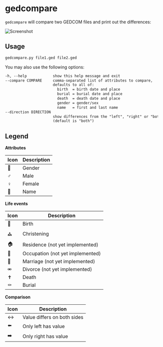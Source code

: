 # gedcompare

`gedcompare` will compare two GEDCOM files and print out the differences:

![Screenshot](https://raw.githubusercontent.com/elliotchance/gedcompare/master/screenshot.png)

Usage
-----

```bash
gedcompare.py file1.ged file2.ged
```

You may also use the following options:

```txt
-h, --help            show this help message and exit
--compare COMPARE     comma-separated list of attributes to compare,
                      defaults to all of:
                        birth  = birth date and place
                        burial = burial date and place
                        death  = death date and place
                        gender = gender/sex
                        name   = first and last name
--direction DIRECTION
                      show differences from the "left", "right" or "both"
                      (default is "both")
```

Legend
------

**Attributes**

Icon | Description
---- | -----------
🚻   | Gender
♂️    | Male
♀️    | Female
📛   | Name

**Life events**

Icon | Description
---- | -----------
👶   | Birth
⛪   | Christening
🏠   | Residence (not yet implemented)
🔨   | Occupation (not yet implemented)
💑   | Marriage (not yet implemented)
⚮   | Divorce (not yet implemented)
✝️    | Death
⚰️    | Burial

**Comparison**

Icon | Description
---- | -----------
↔️    | Value differs on both sides
⬅️   | Only left has value
➡️    | Only right has value
